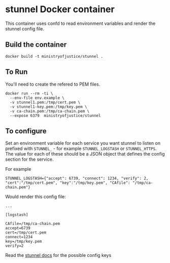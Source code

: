 # stunnel Docker container

This container uses confd to read environment variables and render the stunnel config file.

## Build the container

```
docker build -t ministryofjustice/stunnel .
```

## To Run

You'll need to create the refered to PEM files.

```
docker run --rm -ti \
  --env-file env.example \
  -v stunnel1.pem:/tmp/cert.pem \
  -v stunnel1-key.pem:/tmp/key.pem \
  -v ca-chain.pem:/tmp/ca-chain.pem \
  --expose 6379  ministryofjustice/stunnel
```

## To configure

Set an environment variable for each service you want stunnel to listen on
prefixed with `STUNNEL_` - for example `STUNNEL_LOGSTASH` or `STUNNEL_HTTPS`.
The value for each of these should be a JSON object that defines the config
section for the service.

For example

```
STUNNEL_LOGSTASH={"accept": 6739, "connect": 1234, "verify": 2, "cert":"/tmp/cert.pem", "key":"/tmp/key.pem", "CAfile": "/tmp/ca-chain.pem"}
```

Would render this config file:

```
...

[logstash]

CAfile=/tmp/ca-chain.pem
accept=6739
cert=/tmp/cert.pem
connect=1234
key=/tmp/key.pem
verify=2
```

Read the [stunnel docs][stunnel_docs] for the possible config keys

[stunnel_docs]: https://www.stunnel.org/static/stunnel.html#SERVICE-LEVEL-OPTIONS
